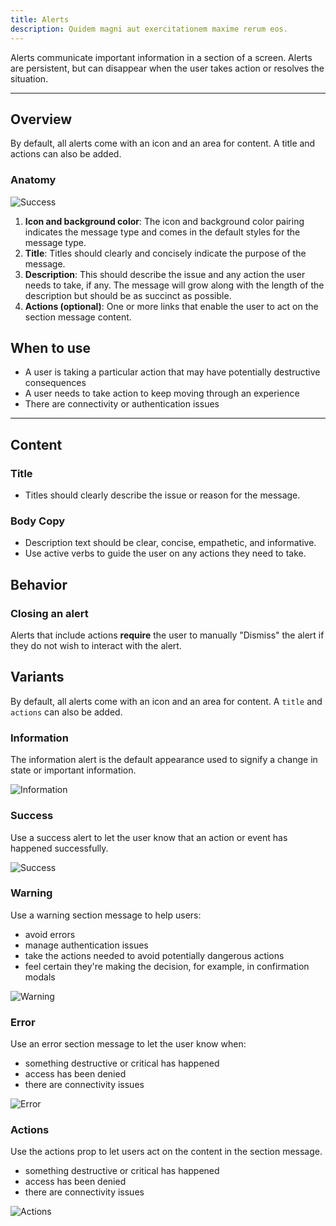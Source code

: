 ```yaml
---
title: Alerts
description: Quidem magni aut exercitationem maxime rerum eos.
---
```


Alerts communicate important information in a section of a screen. Alerts are persistent, but can disappear when the user takes action or resolves the situation.

---

## Overview

By default, all alerts come with an icon and an area for content. A title and actions can also be added.

### Anatomy

![Success](https://res.cloudinary.com/dgcfg5cwe/image/upload/v1643605274/alert-anatomy_snivsu.svg)

1. **Icon and background color**: The icon and background color pairing indicates the message type and comes in the default styles for the message type.
2. **Title**: Titles should clearly and concisely indicate the purpose of the message.
3. **Description**: This should describe the issue and any action the user needs to take, if any. The message will grow along with the length of the description but should be as succinct as possible.
4. **Actions (optional)**: One or more links that enable the user to act on the section message content.

## When to use

- A user is taking a particular action that may have potentially destructive consequences
- A user needs to take action to keep moving through an experience
- There are connectivity or authentication issues

---

## Content

### Title

- Titles should clearly describe the issue or reason for the message.

### Body Copy

- Description text should be clear, concise, empathetic, and informative.
- Use active verbs to guide the user on any actions they need to take.

## Behavior

### Closing an alert

Alerts that include actions **require** the user to manually "Dismiss" the alert if they do not wish to interact with the alert.

## Variants

By default, all alerts come with an icon and an area for content. A `title` and `actions` can also be added.

### Information

The information alert is the default appearance used to signify a change in state or important information.

![Information](https://res.cloudinary.com/dgcfg5cwe/image/upload/v1643606049/Alert-info_eu1oiz.svg)

### Success

Use a success alert to let the user know that an action or event has happened successfully.

![Success](https://res.cloudinary.com/dgcfg5cwe/image/upload/v1643606049/Alert-success_hsefrr.svg)

### Warning

Use a warning section message to help users:

- avoid errors
- manage authentication issues
- take the actions needed to avoid potentially dangerous actions
- feel certain they're making the decision, for example, in confirmation modals

![Warning](https://res.cloudinary.com/dgcfg5cwe/image/upload/v1643606095/Alert-warning_fg2jke.svg)

### Error

Use an error section message to let the user know when:

- something destructive or critical has happened
- access has been denied
- there are connectivity issues

![Error](https://res.cloudinary.com/dgcfg5cwe/image/upload/v1643606133/Alert-error_qaazjv.svg)

### Actions

Use the actions prop to let users act on the content in the section message.

- something destructive or critical has happened
- access has been denied
- there are connectivity issues

![Actions](https://res.cloudinary.com/dgcfg5cwe/image/upload/v1643606049/Alert-actions_kz58qv.svg)

